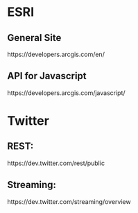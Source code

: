 <h1>ESRI</h1>
<h2> General Site </h2>
https://developers.arcgis.com/en/
<h2>API for Javascript </h2>
https://developers.arcgis.com/javascript/


<h1>Twitter</h1>
<h2>REST:</h2>
https://dev.twitter.com/rest/public

<h2>Streaming:</h2>
https://dev.twitter.com/streaming/overview
